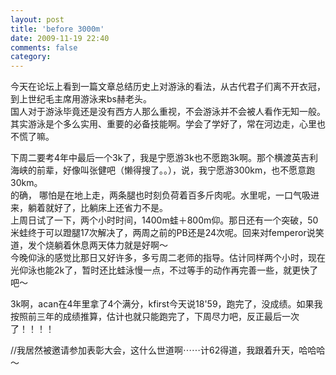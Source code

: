 ```yaml
---
layout: post
title: 'before 3000m'
date: 2009-11-19 22:40
comments: false
category: 
---
```

    

今天在论坛上看到一篇文章总结历史上对游泳的看法，从古代君子们离不开衣冠，到上世纪毛主席用游泳来bs赫老头。  
国人对于游泳毕竟还是没有西方人那么重视，不会游泳并不会被人看作无知一般。  
其实游泳是个多么实用、重要的必备技能啊。学会了学好了，常在河边走，心里也不慌了嘛。  
  
下周二要考4年中最后一个3k了，我是宁愿游3k也不愿跑3k啊。那个横渡英吉利海峡的前辈，好像叫张健吧（懒得搜了。。），说，我宁愿游300km，也不愿意跑30km。  
的确， 哪怕是在地上走，两条腿也时刻负荷着百多斤肉呢。水里呢，一口气吸进来，躺着就好了，比躺床上还省力不是。  
上周日试了一下，两个小时时间，1400m蛙＋800m仰。那日还有一个突破，50米蛙终于可以蹬腿17次解决了，两周之前的PB还是24次呢。回来对femperor说笑道，发个烧躺着休息两天体力就是好啊～  
今晚仰泳的感觉比那日又好许多，多亏周二老师的指导。估计同样两个小时，现在光仰泳也能2k了，暂时还比蛙泳慢一点，不过等手的动作再完善一些，就更快了吧～  
  
3k啊，acan在4年里拿了4个满分，kfirst今天说18'59，跑完了，没成绩。如果我按照前三年的成绩推算，估计也就只能跑完了，下周尽力吧，反正最后一次了！！！！  
  
  
//我居然被邀请参加表彰大会，这什么世道啊⋯⋯计62得道，我跟着升天，哈哈哈～  

